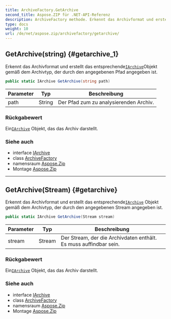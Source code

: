 ```yaml
---
title: ArchiveFactory.GetArchive
second_title: Aspose.ZIP für .NET-API-Referenz
description: ArchiveFactory methode. Erkennt das Archivformat und erstellt das entsprechendeIArchiveObjekt gemäß dem Archivtyp der durch den angegebenen Pfad angegeben ist.
type: docs
weight: 10
url: /de/net/aspose.zip/archivefactory/getarchive/
---
```

## GetArchive(string) {#getarchive_1}

Erkennt das Archivformat und erstellt das entsprechende[`IArchive`](../../iarchive/)Objekt gemäß dem Archivtyp, der durch den angegebenen Pfad angegeben ist.

```csharp
public static IArchive GetArchive(string path)
```

| Parameter | Typ | Beschreibung |
| --- | --- | --- |
| path | String | Der Pfad zum zu analysierenden Archiv. |

### Rückgabewert

Ein[`IArchive`](../../iarchive/) Objekt, das das Archiv darstellt.

### Siehe auch

* interface [IArchive](../../iarchive/)
* class [ArchiveFactory](../)
* namensraum [Aspose.Zip](../../archivefactory/)
* Montage [Aspose.Zip](../../../)

---

## GetArchive(Stream) {#getarchive}

Erkennt das Archivformat und erstellt das entsprechende[`IArchive`](../../iarchive/) Objekt gemäß dem Archivtyp, der durch den angegebenen Stream angegeben ist.

```csharp
public static IArchive GetArchive(Stream stream)
```

| Parameter | Typ | Beschreibung |
| --- | --- | --- |
| stream | Stream | Der Stream, der die Archivdaten enthält. Es muss auffindbar sein. |

### Rückgabewert

Ein[`IArchive`](../../iarchive/) Objekt, das das Archiv darstellt.

### Siehe auch

* interface [IArchive](../../iarchive/)
* class [ArchiveFactory](../)
* namensraum [Aspose.Zip](../../archivefactory/)
* Montage [Aspose.Zip](../../../)


